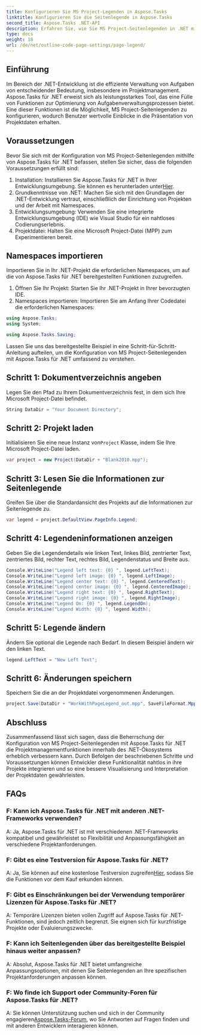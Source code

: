 ```yaml
---
title: Konfigurieren Sie MS Project-Legenden in Aspose.Tasks
linktitle: Konfigurieren Sie die Seitenlegende in Aspose.Tasks
second_title: Aspose.Tasks .NET-API
description: Erfahren Sie, wie Sie MS Project-Seitenlegenden in .NET mithilfe von Aspose.Tasks für eine effiziente Projektverwaltung konfigurieren. Schritt-für-Schritt-Anleitung bereitgestellt.
type: docs
weight: 18
url: /de/net/outline-code-page-settings/page-legend/
---
```

## Einführung
Im Bereich der .NET-Entwicklung ist die effiziente Verwaltung von Aufgaben von entscheidender Bedeutung, insbesondere im Projektmanagement. Aspose.Tasks für .NET erweist sich als leistungsstarkes Tool, das eine Fülle von Funktionen zur Optimierung von Aufgabenverwaltungsprozessen bietet. Eine dieser Funktionen ist die Möglichkeit, MS Project-Seitenlegenden zu konfigurieren, wodurch Benutzer wertvolle Einblicke in die Präsentation von Projektdaten erhalten.
## Voraussetzungen
Bevor Sie sich mit der Konfiguration von MS Project-Seitenlegenden mithilfe von Aspose.Tasks für .NET befassen, stellen Sie sicher, dass die folgenden Voraussetzungen erfüllt sind:
1.  Installation: Installieren Sie Aspose.Tasks für .NET in Ihrer Entwicklungsumgebung. Sie können es herunterladen unter[Hier](https://releases.aspose.com/tasks/net/).
2. Grundkenntnisse von .NET: Machen Sie sich mit den Grundlagen der .NET-Entwicklung vertraut, einschließlich der Einrichtung von Projekten und der Arbeit mit Namespaces.
3. Entwicklungsumgebung: Verwenden Sie eine integrierte Entwicklungsumgebung (IDE) wie Visual Studio für ein nahtloses Codierungserlebnis.
4. Projektdatei: Halten Sie eine Microsoft Project-Datei (MPP) zum Experimentieren bereit.

## Namespaces importieren
Importieren Sie in Ihr .NET-Projekt die erforderlichen Namespaces, um auf die von Aspose.Tasks für .NET bereitgestellten Funktionen zuzugreifen.
1. Öffnen Sie Ihr Projekt: Starten Sie Ihr .NET-Projekt in Ihrer bevorzugten IDE.
2. Namespaces importieren: Importieren Sie am Anfang Ihrer Codedatei die erforderlichen Namespaces:
```csharp
using Aspose.Tasks;
using System;

using Aspose.Tasks.Saving;
```
Lassen Sie uns das bereitgestellte Beispiel in eine Schritt-für-Schritt-Anleitung aufteilen, um die Konfiguration von MS Project-Seitenlegenden mit Aspose.Tasks für .NET umfassend zu verstehen.

## Schritt 1: Dokumentverzeichnis angeben
Legen Sie den Pfad zu Ihrem Dokumentverzeichnis fest, in dem sich Ihre Microsoft Project-Datei befindet.

```csharp
String DataDir = "Your Document Directory";
```
## Schritt 2: Projekt laden
 Initialisieren Sie eine neue Instanz von`Project` Klasse, indem Sie Ihre Microsoft Project-Datei laden.

```csharp
var project = new Project(DataDir + "Blank2010.mpp");
```
## Schritt 3: Lesen Sie die Informationen zur Seitenlegende
Greifen Sie über die Standardansicht des Projekts auf die Informationen zur Seitenlegende zu.

```csharp
var legend = project.DefaultView.PageInfo.Legend;
```
## Schritt 4: Legendeninformationen anzeigen
Geben Sie die Legendendetails wie linken Text, linkes Bild, zentrierter Text, zentriertes Bild, rechter Text, rechtes Bild, Legendenstatus und Breite aus.

```csharp
Console.WriteLine("Legend left text: {0} ", legend.LeftText);
Console.WriteLine("Legend left image: {0} ", legend.LeftImage);
Console.WriteLine("Legend center text: {0} ", legend.CenteredText);
Console.WriteLine("Legend center image: {0} ", legend.CenteredImage);
Console.WriteLine("Legend right text: {0} ", legend.RightText);
Console.WriteLine("Legend right image: {0} ", legend.RightImage);
Console.WriteLine("Legend On: {0} ", legend.LegendOn);
Console.WriteLine("Legend Width: {0} ", legend.Width);
```
## Schritt 5: Legende ändern
Ändern Sie optional die Legende nach Bedarf. In diesem Beispiel ändern wir den linken Text.

```csharp
legend.LeftText = "New Left Text";
```
## Schritt 6: Änderungen speichern
Speichern Sie die an der Projektdatei vorgenommenen Änderungen.

```csharp
project.Save(DataDir + "WorkWithPageLegend_out.mpp", SaveFileFormat.Mpp);
```

## Abschluss
Zusammenfassend lässt sich sagen, dass die Beherrschung der Konfiguration von MS Project-Seitenlegenden mit Aspose.Tasks für .NET die Projektmanagementfunktionen innerhalb des .NET-Ökosystems erheblich verbessern kann. Durch Befolgen der beschriebenen Schritte und Voraussetzungen können Entwickler diese Funktionalität nahtlos in ihre Projekte integrieren und so eine bessere Visualisierung und Interpretation der Projektdaten gewährleisten.
## FAQs
### F: Kann ich Aspose.Tasks für .NET mit anderen .NET-Frameworks verwenden?
A: Ja, Aspose.Tasks für .NET ist mit verschiedenen .NET-Frameworks kompatibel und gewährleistet so Flexibilität und Anpassungsfähigkeit an verschiedene Projektanforderungen.
### F: Gibt es eine Testversion für Aspose.Tasks für .NET?
 A: Ja, Sie können auf eine kostenlose Testversion zugreifen[Hier](https://releases.aspose.com/), sodass Sie die Funktionen vor dem Kauf erkunden können.
### F: Gibt es Einschränkungen bei der Verwendung temporärer Lizenzen für Aspose.Tasks für .NET?
A: Temporäre Lizenzen bieten vollen Zugriff auf Aspose.Tasks für .NET-Funktionen, sind jedoch zeitlich begrenzt. Sie eignen sich für kurzfristige Projekte oder Evaluierungszwecke.
### F: Kann ich Seitenlegenden über das bereitgestellte Beispiel hinaus weiter anpassen?
A: Absolut, Aspose.Tasks für .NET bietet umfangreiche Anpassungsoptionen, mit denen Sie Seitenlegenden an Ihre spezifischen Projektanforderungen anpassen können.
### F: Wo finde ich Support oder Community-Foren für Aspose.Tasks für .NET?
 A: Sie können Unterstützung suchen und sich in der Community engagieren[Aspose.Tasks-Forum](https://forum.aspose.com/c/tasks/15), wo Sie Antworten auf Fragen finden und mit anderen Entwicklern interagieren können.